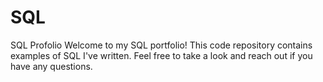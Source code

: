 # SQL
SQL Profolio 
Welcome to my SQL portfolio! This code repository contains examples of SQL I've written. Feel free to take a look and reach out if you have any questions.
